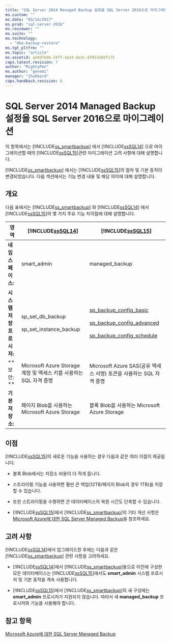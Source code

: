 ```yaml
---
title: "SQL Server 2014 Managed Backup 설정을 SQL Server 2016으로 마이그레이션 | Microsoft Docs"
ms.custom: ""
ms.date: "03/14/2017"
ms.prod: "sql-server-2016"
ms.reviewer: ""
ms.suite: ""
ms.technology: 
  - "dbe-backup-restore"
ms.tgt_pltfrm: ""
ms.topic: "article"
ms.assetid: ae937ebb-24ff-4a33-be3c-8f85328dfc75
caps.latest.revision: 7
author: "MightyPen"
ms.author: "genemi"
manager: "jhubbard"
caps.handback.revision: 6
---
```

# SQL Server 2014 Managed Backup 설정을 SQL Server 2016으로 마이그레이션
  이 항목에서는 [!INCLUDE[ss_smartbackup](../../includes/ss-smartbackup-md.md)] 에서 [!INCLUDE[ssSQL14](../../includes/sssql14-md.md)] 으로 마이그레이션할 때의 [!INCLUDE[ssSQL15](../../includes/sssql15-md.md)]관련 마이그레이션 고려 사항에 대해 설명합니다.  
  
 [!INCLUDE[ss_smartbackup](../../includes/ss-smartbackup-md.md)] 에서는 [!INCLUDE[ssSQL15](../../includes/sssql15-md.md)]의 절차 및 기본 동작이 변경되었습니다. 다음 섹션에서는 기능 변경 내용 및 해당 의미에 대해 설명합니다.  
  
## 개요  
 다음 표에서는 [!INCLUDE[ss_smartbackup](../../includes/ss-smartbackup-md.md)] 와 [!INCLUDE[ssSQL14](../../includes/sssql14-md.md)] 에서 [!INCLUDE[ssSQL15](../../includes/sssql15-md.md)]의 몇 가지 주요 기능 차이점에 대해 설명합니다.  
  
|영역|[!INCLUDE[ssSQL14](../../includes/sssql14-md.md)]|[!INCLUDE[ssSQL15](../../includes/sssql15-md.md)]|  
|----------|---------------------------|---------------------------|  
|**네임스페이스:**|smart_admin|managed_backup|  
|**시스템 저장 프로시저:**|sp_set_db_backup<br /><br /> sp_set_instance_backup|[sp_backup_config_basic](../../relational-databases/system-stored-procedures/managed-backup-sp-backup-config-basic-transact-sql.md)<br /><br /> [sp_backup_config_advanced](../../relational-databases/system-stored-procedures/managed-backup-sp-backup-config-advanced-transact-sql.md)<br /><br /> [sp_backup_config_schedule](../../relational-databases/system-stored-procedures/managed-backup-sp-backup-config-schedule-transact-sql.md)|  
|** 보안: **|Microsoft Azure Storage 계정 및 액세스 키를 사용하는 SQL 자격 증명|Microsoft Azure SAS(공유 액세스 서명) 토큰을 사용하는 SQL 자격 증명|  
|**기본 저장소:**|페이지 Blob을 사용하는 Microsoft Azure Storage|블록 Blob을 사용하는 Microsoft Azure Storage|  
  
## 이점  
 [!INCLUDE[ssSQL15](../../includes/sssql15-md.md)]의 새로운 기능을 사용하는 경우 다음과 같은 여러 이점이 제공됩니다.  
  
-   블록 Blob에서는 저장소 비용이 더 적게 듭니다.  
  
-   스트라이핑 기능을 사용하면 훨씬 큰 백업(12TB/페이지 Blob의 경우 1TB)을 저장할 수 있습니다.  
  
-   또한 스트라이핑을 수행하면 큰 데이터베이스의 복원 시간도 단축할 수 있습니다.  
  
-   [!INCLUDE[ssSQL15](../../includes/sssql15-md.md)]에서 [!INCLUDE[ss_smartbackup](../../includes/ss-smartbackup-md.md)]의 기타 개선 사항은 [Microsoft Azure에 대한 SQL Server Managed Backup](../../relational-databases/backup-restore/sql-server-managed-backup-to-microsoft-azure.md)을 참조하세요.  
  
## 고려 사항  
 [!INCLUDE[ssSQL14](../../includes/sssql14-md.md)]에서 업그레이드한 후에는 다음과 같은 [!INCLUDE[ss_smartbackup](../../includes/ss-smartbackup-md.md)] 관련 사항을 고려하세요.  
  
-   [!INCLUDE[ssSQL14](../../includes/sssql14-md.md)]에서 [!INCLUDE[ss_smartbackup](../../includes/ss-smartbackup-md.md)]용으로 이전에 구성한 모든 데이터베이스는 [!INCLUDE[ssSQL15](../../includes/sssql15-md.md)]에서도 **smart_admin** 시스템 프로시저 및 기본 동작을 계속 사용합니다.  
  
-   [!INCLUDE[ssSQL15](../../includes/sssql15-md.md)]에서 [!INCLUDE[ss_smartbackup](../../includes/ss-smartbackup-md.md)]의 새 구성에는 **smart_admin** 프로시저가 지원되지 않습니다. 따라서 새 **managed_backup** 프로시저와 기능을 사용해야 합니다.  
  
## 참고 항목  
 [Microsoft Azure에 대한 SQL Server Managed Backup](../../relational-databases/backup-restore/sql-server-managed-backup-to-microsoft-azure.md)  
  
  